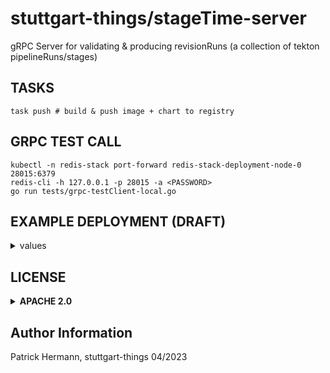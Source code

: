 # stuttgart-things/stageTime-server

gRPC Server for validating & producing revisionRuns (a collection of tekton pipelineRuns/stages)

## TASKS

```
task push # build & push image + chart to registry
```

## GRPC TEST CALL

```
kubectl -n redis-stack port-forward redis-stack-deployment-node-0 28015:6379
redis-cli -h 127.0.0.1 -p 28015 -a <PASSWORD>
go run tests/grpc-testClient-local.go
```

## EXAMPLE DEPLOYMENT (DRAFT)

<details><summary>values</summary>

```yaml
cat <<EOF > stageTime-server.yaml
---
secrets:
  redis-connection:
    name: redis-connection
    labels:
      app: stagetime-server
    dataType: stringData
    secretKVs:
      REDIS_SERVER: redis-stack-deployment-headless.redis-stack.svc.cluster.local
      REDIS_PORT: 6379
      REDIS_PASSWORD: <PASSWORD>

customresources:
  stagetime-ingress-certificate:
    apiVersion: cert-manager.io/v1
    kind: Certificate
    metadata:
      name: stagetime-server-ingress
      labels:
        app: stagetime-server
    spec:
      commonName: stagetime.app.sthings.tiab.ssc.sva.de
      dnsNames:
        - stagetime.app.sthings.tiab.ssc.sva.de
      issuerRef:
        name: cluster-issuer-approle
        kind: ClusterIssuer
      secretName: stagetime-server-ingress-tls

ingress:
  stagetime-server:
    labels:
      app: stagetime-server
    name: stagetime-server
    ingressClassName: nginx
    annotations:
      nginx.ingress.kubernetes.io/ssl-redirect: "true"
      nginx.ingress.kubernetes.io/backend-protocol: "GRPC"
    service:
      name: stagetime-server-service
      port: 80
      path: /
      pathType: Prefix
    hostname: stagetime
    domain: dev21.sthings-vsphere.labul.sva.de
    tls:
      secretName: stagetime-server-ingress-tls
      host: stagetime.dev21.sthings-vsphere.labul.sva.de
EOF
```

```bash
helm upgrade --install server helm/
stagetime-server/ -n stagetime --create-namespace --values stageTime-server.yaml
```

</details>

## LICENSE

<details><summary><b>APACHE 2.0</b></summary>

Copyright 2023 patrick hermann.

Licensed under the Apache License, Version 2.0 (the "License");
you may not use this file except in compliance with the License.
You may obtain a copy of the License at

    http://www.apache.org/licenses/LICENSE-2.0

Unless required by applicable law or agreed to in writing, software
distributed under the License is distributed on an "AS IS" BASIS,
WITHOUT WARRANTIES OR CONDITIONS OF ANY KIND, either express or implied.
See the License for the specific language governing permissions and
limitations under the License.

</details>

Author Information
------------------
Patrick Hermann, stuttgart-things 04/2023
